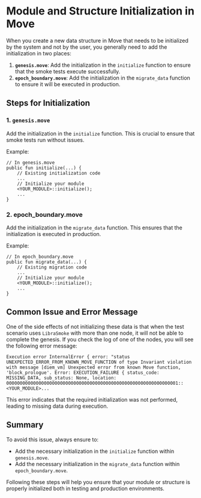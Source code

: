# Module and Structure Initialization in Move

When you create a new data structure in Move that needs to be initialized by the system and not by the user, you generally need to add the initialization in two places:

1. **`genesis.move`**: Add the initialization in the `initialize` function to ensure that the smoke tests execute successfully.
2. **`epoch_boundary.move`**: Add the initialization in the `migrate_data` function to ensure it will be executed in production.

## Steps for Initialization

### 1. `genesis.move`

Add the initialization in the `initialize` function. This is crucial to ensure that smoke tests run without issues.

Example:

```move
// In genesis.move
public fun initialize(...) {
    // Existing initialization code
    ...
    // Initialize your module
    <YOUR_MODULE>::initialize();
    ...
}
```

### 2. epoch_boundary.move

Add the initialization in the `migrate_data` function. This ensures that the initialization is executed in production.

Example:

```move
// In epoch_boundary.move
public fun migrate_data(...) {
    // Existing migration code
    ...
    // Initialize your module
    <YOUR_MODULE>::initialize();
    ...
}
```

## Common Issue and Error Message

One of the side effects of not initializing these data is that when the test scenario uses `LibraSmoke` with more than one node, it will not be able to complete the genesis. If you check the log of one of the nodes, you will see the following error message:

```
Execution error InternalError { error: "status UNEXPECTED_ERROR_FROM_KNOWN_MOVE_FUNCTION of type Invariant violation with message [diem_vm] Unexpected error from known Move function, 'block_prologue'. Error: EXECUTION_FAILURE { status_code: MISSING_DATA, sub_status: None, location: 0000000000000000000000000000000000000000000000000000000000000001::<YOUR_MODULE>...
```

This error indicates that the required initialization was not performed, leading to missing data during execution.

## Summary

To avoid this issue, always ensure to:

- Add the necessary initialization in the `initialize` function within `genesis.move`.
- Add the necessary initialization in the `migrate_data` function within `epoch_boundary.move`.

Following these steps will help you ensure that your module or structure is properly initialized both in testing and production environments.
